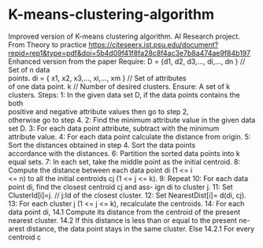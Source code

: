 # K-means-clustering-algorithm
Improved version of K-means clustering algorithm. AI Research project. From Theory to practice
https://citeseerx.ist.psu.edu/document?repid=rep1&type=pdf&doi=5b4d09f41f8fa28c8f4ac3e7b8a474ae9f84b197
Enhanced version from the paper
Require: D = {d1, d2, d3,..., di,..., dn } // Set of  n data  
                         points. 
               di = { x1, x2, x3,..., xi,..., xm } // Set of attributes  
                        of one data point. 
               k // Number of desired clusters. 
Ensure: A set of k clusters. 
Steps: 
1:  In the given data set D, if the data points contains the both   
     positive  and   negative   attribute   values then go to step 2,  
     otherwise go to step 4. 
2:  Find the minimum attribute value in the given data set D. 
3:  For each data point attribute,  subtract  with  the minimum  
     attribute value. 
4:  For each data point calculate the distance from origin. 
5:  Sort  the  distances  obtained in step 4.  Sort the data points  
     accordance with the distances. 
6:  Partition the sorted data points into k equal sets. 
7:  In each set, take the middle point as the initial centroid. 
8:  Compute  the  distance  between  each data point di  (1 <= i  
    <= n) to all the initial centroids cj (1 <= j <= k). 
9:  Repeat 
10:  For each data point di, find the closest centroid cj and ass- 
       ign di to cluster j. 
11: Set ClusterId[i]=j.  // j:Id of the closest cluster. 
12: Set NearestDist[i]= d(di, cj). 
13: For each cluster j (1 <= j <= k), recalculate the centroids. 
14: For each data point di, 
      14.1 Compute its distance from the centroid of the present  
              nearest cluster. 
      14.2 If this distance is less than or equal to the present ne- 
           arest distance, the data point stays in the same 
 cluster. 
               Else 
               14.2.1 For every centroid c

